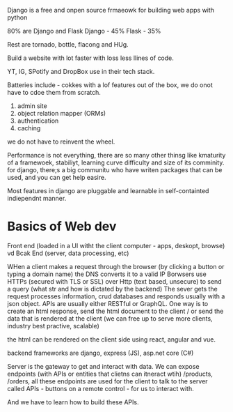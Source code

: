 Django is a free and onpen source frmaeowk for building web apps with python

80% are Django and Flask
Django - 45%
Flask - 35%

Rest are tornado, bottle, flacong and HUg.


Build a website with lot faster with loss less llines of code.

YT, IG, SPotify and DropBox use in their tech stack.


Batteries include - cokkes with a lof features out of the box, we do onot have to cdoe them from scratch.

1. admin site
2. object relation mapper (ORMs)
3. authentication
4. caching
   
we do not have to reinvent the wheel.

Performance is not everything, there are so many other thinsg like kmaturity of a framewoek, stabiliyt, learning curve difficulty and size of its comminity.
for django, there;s a big communitu who have writen packages that can be used, and you can get help easire.

Most features in django are pluggable and learnable in self-containted indiependnt manner.


# Basics of Web dev

Front end (loaded in a UI witht the client computer - apps, deskopt, browse) vd Bcak End (server, data processing, etc)

WHen a client makes a request through the browser (by clicking a button or typing a domain name)
the DNS converts it to a valid IP
Borwsers use HTTPs (secured with TLS or SSL) over Http (text based, unsecure) to send a query (what str and how is dictated by the backend)
The sever gets the request processes information, crud databases and responds usually with a json object. APIs are usually either RESTful or GraphQL.
One way is to create an html response, send the html document to the client / or send the data that is rendered at the client (we can free up to serve more clients, industry best practive, scalable)

the html can be rendered on the client side using react, angular and vue.

backend frameworks are django, express (JS), asp.net core (C#)

Server is the gateway to get and interact with data. We can expose endpoints (with APIs or entities that clietns can itneract wtih) /products, /orders, all these endpoints are used for the client to talk to the server called APIs - buttons on a remote control - for us to interact with.

And we have to learn how to build these APIs.
